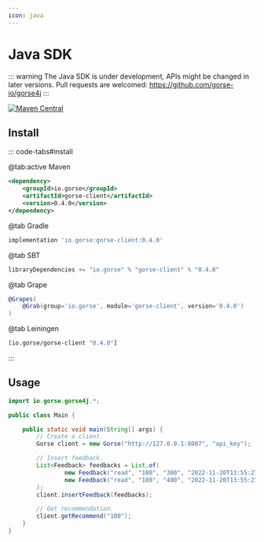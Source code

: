 ```yaml
---
icon: java
---
```

# Java SDK

::: warning
The Java SDK is under development, APIs might be changed in later versions. Pull requests are welcomed: https://github.com/gorse-io/gorse4j
:::

[![Maven Central](https://img.shields.io/maven-central/v/io.gorse/gorse-client)](https://mvnrepository.com/artifact/io.gorse/gorse-client)

## Install

::: code-tabs#install

@tab:active Maven

```xml
<dependency>
    <groupId>io.gorse</groupId>
    <artifactId>gorse-client</artifactId>
    <version>0.4.0</version>
</dependency>
```

@tab Gradle

```groovy
implementation 'io.gorse:gorse-client:0.4.0'
```

@tab SBT

```scala
libraryDependencies += "io.gorse" % "gorse-client" % "0.4.0"
```

@tab Grape

```groovy
@Grapes(
    @Grab(group='io.gorse', module='gorse-client', version='0.4.0')
)
```

@tab Leiningen

```clojure
[io.gorse/gorse-client "0.4.0"]
```

:::

## Usage

```java
import io.gorse.gorse4j.*;

public class Main {

    public static void main(String[] args) {
        // Create a client.
        Gorse client = new Gorse("http://127.0.0.1:8087", "api_key");

        // Insert feedback.
        List<Feedback> feedbacks = List.of(
                new Feedback("read", "100", "300", "2022-11-20T13:55:27Z"),
                new Feedback("read", "100", "400", "2022-11-20T13:55:27Z")
        );
        client.insertFeedback(feedbacks);

        // Get recommendation.
        client.getRecommend("100");
    }
}
```
